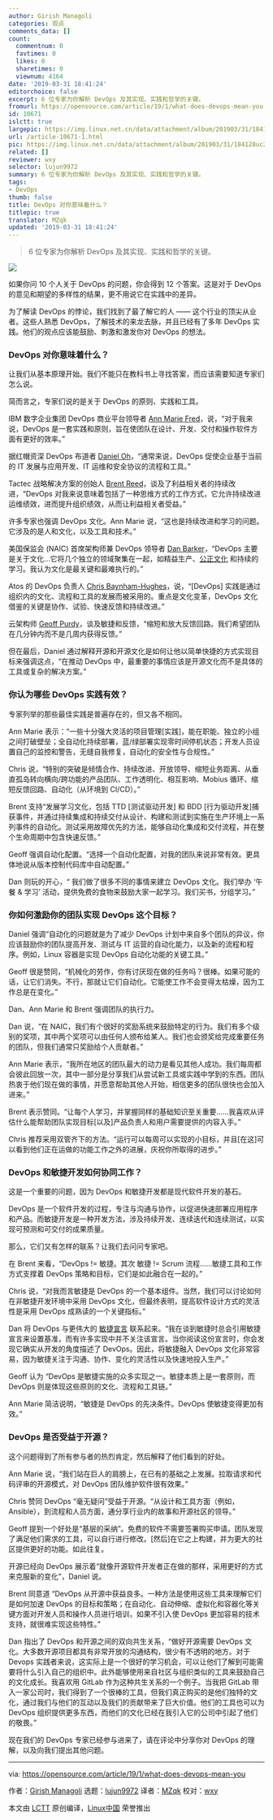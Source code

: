 ```yaml
---
author: Girish Managoli
categories: 观点
comments_data: []
count:
  commentnum: 0
  favtimes: 0
  likes: 0
  sharetimes: 0
  viewnum: 4164
date: '2019-03-31 18:41:24'
editorchoice: false
excerpt: 6 位专家为你解析 DevOps 及其实现、实践和哲学的关键。
fromurl: https://opensource.com/article/19/1/what-does-devops-mean-you
id: 10671
islctt: true
largepic: https://img.linux.net.cn/data/attachment/album/201903/31/184128uc2pisanr8rciz8a.png
url: /article-10671-1.html
pic: https://img.linux.net.cn/data/attachment/album/201903/31/184128uc2pisanr8rciz8a.png.thumb.jpg
related: []
reviewer: wxy
selector: lujun9972
summary: 6 位专家为你解析 DevOps 及其实现、实践和哲学的关键。
tags:
- DevOps
thumb: false
title: DevOps 对你意味着什么？
titlepic: true
translator: MZqk
updated: '2019-03-31 18:41:24'
---
```



> 
> 6 位专家为你解析 DevOps 及其实现、实践和哲学的关键。
> 
> 
> 


![](/data/attachment/album/201903/31/184128uc2pisanr8rciz8a.png)


如果你问 10 个人关于 DevOps 的问题，你会得到 12 个答案。这是对于 DevOps 的意见和期望的多样性的结果，更不用说它在实践中的差异。


为了解读 DevOps 的悖论，我们找到了最了解它的人 —— 这个行业的顶尖从业者。这些人熟悉 DevOps，了解技术的来龙去脉，并且已经有了多年 DevOps 实践。他们的观点应该能鼓励、刺激和激发你对 DevOps 的想法。


### DevOps 对你意味着什么？


让我们从基本原理开始。我们不能只在教科书上寻找答案，而应该需要知道专家们怎么说。


简而言之，专家们说的是关于 DevOps 的原则、实践和工具。


IBM 数字企业集团 DevOps 商业平台领导者 [Ann Marie Fred](https://twitter.com/DukeAMO)，说，“对于我来说，DevOps 是一套实践和原则，旨在使团队在设计、开发、交付和操作软件方面有更好的效率。”


据红帽资深 DevOps 布道者 [Daniel Oh](https://twitter.com/danieloh30?lang=en)，“通常来说，DevOps 促使企业基于当前的 IT 发展与应用开发、IT 运维和安全协议的流程和工具。”


Tactec 战略解决方案的创始人 [Brent Reed](https://twitter.com/brentareed)，谈及了利益相关者的持续改进，“DevOps 对我来说意味着包括了一种思维方式的工作方式，它允许持续改进运维绩效，进而提升组织绩效，从而让利益相关者受益。”


许多专家也强调 DevOps 文化。Ann Marie 说，“这也是持续改进和学习的问题。它涉及的是人和文化，以及工具和技术。”


美国保监会 (NAIC) 首席架构师兼 DevOps 领导者 [Dan Barker](https://twitter.com/barkerd427)，“DevOps 主要是关于文化…它将几个独立的领域聚集在一起，如精益生产、[公正文化](https://psnet.ahrq.gov/resources/resource/1582) 和持续的学习。我认为文化是最关键和最难执行的。”


Atos 的 DevOps 负责人 [Chris Baynham-Hughes](https://twitter.com/onlychrisbh?lang=en)，说，“[DevOps] 实践是通过组织内的文化、流程和工具的发展而被采用的。重点是文化变革，DevOps 文化借鉴的关键是协作、试验、快速反馈和持续改进。”


云架构师 [Geoff Purdy](https://twitter.com/geoff_purdy)，谈及敏捷和反馈，“缩短和放大反馈回路。我们希望团队在几分钟内而不是几周内获得反馈。”


但在最后，Daniel 通过解释开源和开源文化是如何让他以简单快捷的方式实现目标来强调这点，“在推动 DevOps 中，最重要的事情应该是开源文化而不是具体的工具或复杂的解决方案。”


### 你认为哪些 DevOps 实践有效？


专家列举的那些最佳实践是普遍存在的，但又各不相同。


Ann Marie 表示：“一些十分强大灵活的项目管理[实践]，能在职能、独立的小组之间打破壁垒；全自动化持续部署，蓝/绿部署实现零时间停机状态；开发人员设置自己的监控和警告，无缝自我修复，自动化的安全性与合规性。”


Chris 说，“特别的突破是倾情合作、持续改进、开放领导、缩短业务距离、从垂直孤岛转向横向/跨功能的产品团队、工作透明化、相互影响、Mobius 循环、缩短反馈回路、自动化（从环境到 CI/CD）。”


Brent 支持“发展学习文化，包括 TTD [测试驱动开发] 和 BDD [行为驱动开发]捕获事件，并通过持续集成和持续交付从设计、构建和测试到实施在生产环境上一系列事件的自动化。测试采用故障优先的方法，能够自动化集成和交付流程，并在整个生命周期中包含快速反馈。”


Geoff 强调自动化配置。“选择一个自动化配置，对我的团队来说非常有效。更具体地说从版本控制代码库中自动配置。”


Dan 则玩的开心，“ 我们做了很多不同的事情来建立 DevOps 文化。我们举办 ‘午餐 & 学习’ 活动，提供免费的食物来鼓励大家一起学习。我们买书，分组学习。”


### 你如何激励你的团队实现 DevOps 这个目标？


Daniel 强调“自动化的问题就是为了减少 DevOps 计划中来自多个团队的异议，你应该鼓励你的团队提高开发、测试与 IT 运营的自动化能力，以及新的流程和程序。例如，Linux 容器是实现 DevOps 自动化功能的关键工具。”


Geoff 很是赞同，“机械化的劳作，你有讨厌现在做的任务吗？很棒。如果可能的话，让它们消失。不行，那就让它们自动化。它能使工作不会变得太枯燥，因为工作总是在变化。”


Dan、Ann Marie 和 Brent 强调团队的执行力。


Dan 说，“在 NAIC，我们有个很好的奖励系统来鼓励特定的行为。我们有多个级别的奖项，其中两个奖项可以由任何人颁布给某人。我们也会颁奖给完成重要任务的团队，但我们通常只奖励给个人贡献者。”


Ann Marie 表示，“我所在地区的团队最大的动力是看见其他人成功。我们每周都会彼此回放一次，其中一部分是分享我们从尝试新工具或实践中学到的东西。团队热衷于他们现在做的事情，并愿意帮助其他人开始，相信更多的团队很快也会加入进来。”


Brent 表示赞同。“让每个人学习，并掌握同样的基础知识至关重要……我喜欢从评估什么能帮助团队实现目标[以及]产品负责人和用户需要提供的内容入手。”


Chris 推荐采用双管齐下的方法。“运行可以每周可以实现的小目标，并且[在这]可以看到他们正在运做的功能工作之外的进展，庆祝你所取得的进步。”


### DevOps 和敏捷开发如何协同工作？


这是一个重要的问题，因为 DevOps 和敏捷开发都是现代软件开发的基石。


DevOps 是一个软件开发的过程，专注与沟通与协作，以促进快速部署应用程序和产品。而敏捷开发是一种开发方法，涉及持续开发、连续迭代和连续测试，以实现可预测和可交付的成果质量。


那么，它们又有怎样的联系？让我们去问问专家吧。


在 Brent 来看，“DevOps != 敏捷。其次 敏捷 != Scrum 流程……敏捷工具和工作方式支撑着 DevOps 策略和目标，它们是如此融合在一起的。”


Chris 说，“对我而言敏捷是 DevOps 的一个基本组件。当然，我们可以讨论如何在非敏捷开发环境中采用 DevOps 文化，但最终表明，提高软件设计方式的灵活性是采用 DevOps 成熟读的一个关键指标。”


Dan 将 DevOps 与更伟大的 [敏捷宣言](https://agilemanifesto.org/) 联系起来。“我在谈到敏捷时总会引用敏捷宣言来设置基准，而有许多实现中并不关注该宣言。当你阅读这份宣言时，你会发现它确实从开发的角度描述了 DevOps。因此，将敏捷融入 DevOps 文化非常容易，因为敏捷关注于沟通、协作、变化的灵活性以及快速地投入生产。”


Geoff 认为 “DevOps 是敏捷实施的众多实现之一。敏捷本质上是一套原则，而 DevOps 则是体现这些原则的文化、流程和工具链。”


Ann Marie 简洁说明，“敏捷是 DevOps 的先决条件。DevOps 使敏捷变得更加有效。”


### DevOps 是否受益于开源？


这个问题得到了所有参与者的热烈肯定，然后解释了他们看到的好处。


Ann Marie 说，“我们站在巨人的肩膀上，在已有的基础之上发展。拉取请求和代码评审的开源模式，对 DevOps 团队维护软件很有效果。”


Chris 赞同 DevOps “毫无疑问”受益于开源。“从设计和工具方面（例如，Ansible），到流程和人员方面，通分享行业内的故事和开源社区的领导。”


Geoff 提到一个好处是“基层的采纳”。免费的软件不需要签署购买申请。团队发现了满足他们需求的工具，可以自行进行修改。[然后]在它之上构建，并为更大的社区提供更好的功能。如此往复。


开源已经向 DevOps 展示着“就像开源软件开发者正在做的那样，采用更好的方式来克服新的变化”，Daniel 说。


Brent 同意道 “DevOps 从开源中获益良多。一种方法是使用这些工具来理解它们是如何加速 DevOps 的目标和策略；在自动化、自动伸缩、虚拟化和容器化等关键方面对开发人员和操作人员进行培训，如果不引入使 DevOps 更加容易的技术支持，就很难实现这些特性。”


Dan 指出了 DevOps 和开源之间的双向共生关系，“做好开源需要 DevOps 文化。大多数开源项目都具有非常开放的沟通结构，很少有不透明的地方。对于 Devops 实践者来说，这实际上是一个很好的学习机会，可以让他们了解到可能需要将什么引入自己的组织中。此外能够使用来自社区与组织类似的工具来鼓励自己的文化成长。我喜欢用 GitLab 作为这种共生关系的一个例子。当我把 GitLab 带入一家公司时，我们得到了一个很棒的工具，但我们真正购买的是他们独特的文化，通过我们与他们的互动以及我们的贡献带来了巨大价值。他们的工具也可以为 DevOps 组织提供更多东西，而他们的文化已经在我引入它的公司中引起了他们的敬畏。”


现在我们的 DevOps 专家已经参与进来了，请在评论中分享你对 DevOps 的理解，以及向我们提出其他问题。




---


via: <https://opensource.com/article/19/1/what-does-devops-mean-you>


作者：[Girish Managoli](https://opensource.com/users/gammay) 选题：[lujun9972](https://github.com/lujun9972) 译者：[MZqk](https://github.com/MZqk) 校对：[wxy](https://github.com/wxy)


本文由 [LCTT](https://github.com/LCTT/TranslateProject) 原创编译，[Linux中国](https://linux.cn/) 荣誉推出